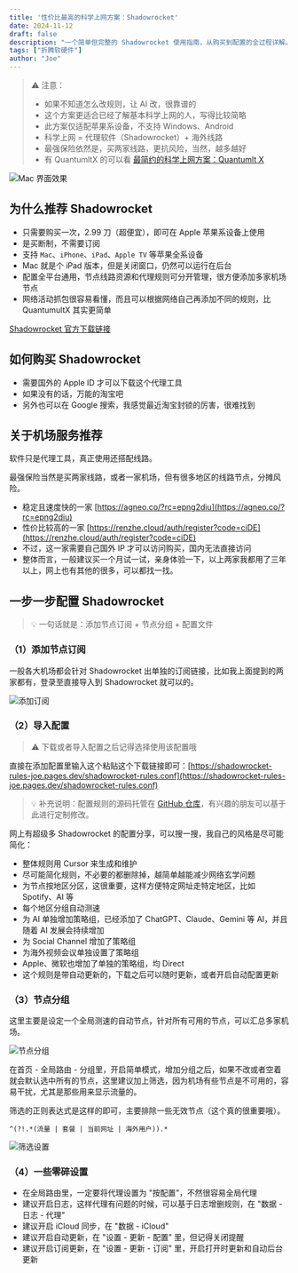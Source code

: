 ```yaml
---
title: '性价比最高的科学上网方案：Shadowrocket'
date: 2024-11-12
draft: false
description: "一个简单但完整的 Shadowrocket 使用指南，从购买到配置的全过程详解。"
tags: ["折腾软硬件"]
author: "Joe"
---
```



> ⚠️ 注意：
> - 如果不知道怎么改规则，让 AI 改，很靠谱的
> - 这个方案更适合已经了解基本科学上网的人，写得比较简略
> - 此方案仅适配苹果系设备，不支持 Windows、Android
> - 科学上网 = 代理软件（Shadowrocket）+ 海外线路
> - 最强保险依然是，买两家线路，更抗风险，当然，越多越好
> - 有 QuantumltX 的可以看 [最简约的科学上网方案：Quantumlt X](/posts/quantumult-x-guide)

![Mac 界面效果](/images/posts/shadowrocket-guide/image1.webp)

## 为什么推荐 Shadowrocket

- 只需要购买一次，2.99 刀（超便宜），即可在 Apple 苹果系设备上使用
- 是买断制，不需要订阅
- 支持 `Mac`、`iPhone`、`iPad`、`Apple TV` 等苹果全系设备
- Mac 就是个 iPad 版本，但是关闭窗口，仍然可以运行在后台
- 配置全平台通用，节点线路资源和代理规则可分开管理，很方便添加多家机场节点
- 网络活动抓包很容易看懂，而且可以根据网络自己再添加不同的规则，比 QuantumultX 其实更简单

[‎Shadowrocket 官方下载链接](https://apps.apple.com/hk/app/shadowrocket/id932747118)

## 如何购买 Shadowrocket

- 需要国外的 Apple ID 才可以下载这个代理工具
- 如果没有的话，万能的淘宝吧
- 另外也可以在 Google 搜索，我感觉最近淘宝封锁的厉害，很难找到

## 关于机场服务推荐

软件只是代理工具，真正使用还搭配线路。

最强保险当然是买两家线路，或者一家机场，但有很多地区的线路节点，分摊风险。

- 稳定且速度快的一家 [https://agneo.co/?rc=epng2diu](https://agneo.co/?rc=epng2diu)
- 性价比较高的一家 [https://renzhe.cloud/auth/register?code=ciDE](https://renzhe.cloud/auth/register?code=ciDE)
- 不过，这一家需要自己国外 IP 才可以访问购买，国内无法直接访问
- 整体而言，一般建议买一个月试一试，亲身体验一下，以上两家我都用了三年以上，网上也有其他的很多，可以都找一找。

## 一步一步配置 Shadowrocket

> 💡 一句话就是：添加节点订阅 + 节点分组 + 配置文件

### （1）添加节点订阅

一般各大机场都会针对 Shadowrocket 出单独的订阅链接，比如我上面提到的两家都有，登录至直接导入到 Shadowrocket 就可以的。

![添加订阅](/images/posts/shadowrocket-guide/image2.webp)

### （2）导入配置

> ⚠️ 下载或者导入配置之后记得选择使用该配置哦

直接在添加配置里输入这个粘贴这个下载链接即可：[https://shadowrocket-rules-joe.pages.dev/shadowrocket-rules.conf](https://shadowrocket-rules-joe.pages.dev/shadowrocket-rules.conf)

> 💡 补充说明：配置规则的源码托管在 [GitHub 仓库](https://github.com/houjoe0829/shadowrocket-rules-joe)，有兴趣的朋友可以基于此进行定制修改。

网上有超级多 Shadowrocket 的配置分享，可以搜一搜，我自己的风格是尽可能简化：

- 整体规则用 Cursor 来生成和维护
- 尽可能简化规则，不必要的都删除掉，越简单越能减少网络玄学问题
- 为节点按地区分区，这很重要，这样方便特定网址走特定地区，比如 Spotify、AI 等
- 每个地区分组自动测速
- 为 AI 单独增加策略组，已经添加了 ChatGPT、Claude、Gemini 等 AI，并且随着 AI 发展会持续增加
- 为 Social Channel 增加了策略组
- 为海外视频会议单独设置了策略组
- Apple、微软也增加了单独的策略组，均 Direct
- 这个规则是带自动更新的，下载之后可以随时更新，或者开启自动配置更新

### （3）节点分组

这里主要是设定一个全局测速的自动节点，针对所有可用的节点，可以汇总多家机场。

![节点分组](/images/posts/shadowrocket-guide/image3.webp)

在首页 - 全局路由 - 分组里，开启简单模式，增加分组之后，如果不改或者空着就会默认选中所有的节点，这里建议加上筛选，因为机场有些节点是不可用的，容易干扰，尤其是那些用来显示流量的。

筛选的正则表达式是这样的即可，主要排除一些无效节点（这个真的很重要哦）。

```plaintext
^(?!.*(流量 | 套餐 | 当前网址 | 海外用户)).*
```

![筛选设置](/images/posts/shadowrocket-guide/image4.webp)

### （4）一些零碎设置

- 在全局路由里，一定要将代理设置为 "按配置"，不然很容易全局代理
- 建议开启日志，这样代理有问题的时候，可以基于日志增删规则，在 "数据 - 日志 - 代理"
- 建议开启 iCloud 同步，在 "数据 - iCloud"
- 建议开启自动更新，在 "设置 - 更新 - 配置" 里，但记得关闭提醒
- 建议开启订阅更新，在 "设置 - 更新 - 订阅" 里，开启打开时更新和自动后台更新